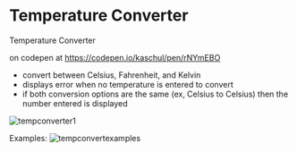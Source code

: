 # Temperature Converter
 Temperature Converter
 
 on codepen at https://codepen.io/kaschul/pen/rNYmEBO

- convert between Celsius, Fahrenheit, and Kelvin
- displays error when no temperature is entered to convert
- if both conversion options are the same (ex, Celsius to Celsius) then the number entered is displayed

![tempconverter1](https://user-images.githubusercontent.com/47723396/183964499-2a4b10fc-eb01-48ec-b06e-86b1f249a3ea.JPG)

Examples:
![tempconvertexamples](https://user-images.githubusercontent.com/47723396/183965404-765d1e64-cc68-429b-8b92-65fa86149aef.png)
